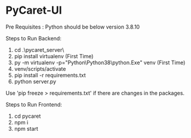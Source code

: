 # PyCaret-UI


Pre Requisites : Python should be below version 3.8.10


Steps to Run Backend:
1) cd .\pycaret_server\
2) pip install virtualenv (First Time)
3) py -m virtualenv -p="<PATH IN C DRIVE>Python\Python38\python.Exe" venv (First Time)
4) venv/scripts/activate
5) pip install -r requirements.txt
6) python server.py

  
Use 'pip freeze > requirements.txt' if there are changes in the packages. 


Steps to Run Frontend:
1) cd pycaret
2) npm i
3) npm start
